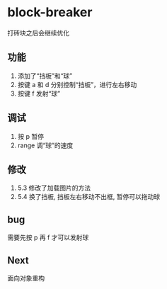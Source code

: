 # block-breaker
打砖块之后会继续优化
## 功能
1. 添加了“挡板”和“球”
2. 按键 a 和 d 分别控制“挡板”，进行左右移动
3. 按键 f 发射“球”
## 调试
1. 按 p 暂停
2. range 调“球”的速度
## 修改
1. 5.3 修改了加载图片的方法
2. 5.4 换了挡板, 挡板左右移动不出框, 暂停可以拖动球
## bug
需要先按 p 再 f 才可以发射球
## Next
面向对象重构
